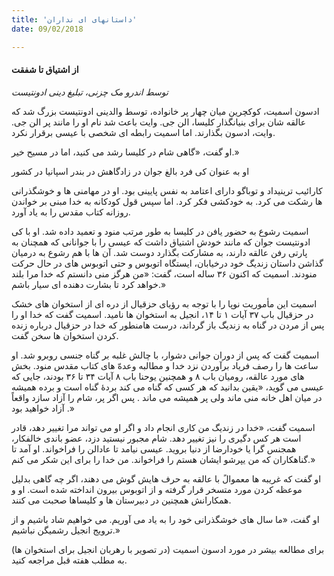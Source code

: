 ```yaml
---
title: 'داستانهای ای نداران'
date: 09/02/2018

---
```


#### از اشتیاق تا شفقت

_توسط اندرو مک چزنی، تبلیغ دینی ادونتیست_

ادسون اسمیت، کوکچرین میان چهار پر خانواده، توسط والدینی ادونتیست بزرگ شد که عالقه شان برای بنیانگذار کلیسا، الن جی. وایت باعث شد نام او  را مانند پر الن جی. وایت، ادسون بگذارند. اما اسمیت رابطه ای شخصی با عیسی برقرار نکرد.

او گفت، «گاهی شام در کلیسا رشد می کنید، اما در مسیح خیر.»

او به عنوان کی فرد بالغ جوان در زادگاهش در بندر اسپانیا در کشور 

کارائیب ترینیداد و توباگو دارای اعتامد به نفس پایینی بود. او در مهامنی ها و خوشگذرانی ها رشکت می کرد. به خودکشی فکر کرد. اما سپس قول کودکانه به خدا مبنی بر خواندن روزانه کتاب مقدس را به یاد آورد.

اسمیت رشوع به حضور یافن در کلیسا به طور مرتب منود و تعمید داده شد. او با کی ادونتیست جوان که مانند خودش اشتیاق داشت که عیسی را با جوانانی که همچنان به پارتی رفن عالقه دارند، به مشارکت بگذارد دوست شد. آن ها با هم رشوع به درمیان گذاشن داستان زندیگ خود درخیابان، ایستگاه اتوبوس و حتی اتوبوس های در حال حرکت منودند. اسمیت که اکنون ۳۶ ساله است، گفت: «من هرگز منی دانستم که خدا مرا بلند خواهد کرد تا بشارت دهنده ای سیار باشم.»

اسمیت این مأموریت نوپا را با توجه به رؤیای حزقیال از دره ای از استخوان های خشک در حزقیال باب ۳۷ آیات ۱ تا ۱۴، انجیل به استخوان ها نامید. اسمیت گفت که خدا او را پس از مردن در گناه به زندیگ باز گرداند، درست هامنطور که خدا در حزقیال درباره زنده کردن استخوان ها سخن گفت.

اسمیت گفت که پس از دوران جوانی دشوار، با چالش غلبه بر گناه جنسی روبرو شد. او ساعت ها را رصف فریاد برآوردن نزد خدا و مطالبه وعدهّ های کتاب مقدس منود. بخش های مورد عالقه، رومیان باب ۸ و همچنین یوحنا باب ۸ آیات ۳۴ تا ۳۶ بودند، جایی که عیسی می گوید، «یقین بدانید که هر کسی که گناه می کند بردۀ گناه است و برده همیشه در میان اهل خانه منی ماند ولی پر همیشه می ماند . پس اگر پر، شام را  آزاد سازد واقعاً آزاد خواهید بود .»

اسمیت گفت، «خدا در زندیگ من کاری انجام داد و اگر او می تواند مرا تغییر دهد، قادر است هر کس دگیری را نیز تغییر دهد. شام مجبور نیستید دزد، عضو باندی خالفکار، همجنس گرا یا خودارضا از دنیا بروید. عیسی نیامد تا عادالن را فراخواند. او آمد تا گناهکاران که من یپرشو ایشان هستم را فراخواند. من خدا را برای این شکر می کنم.»

او گفت که غریبه ها معموالً با عالقه به حرف هایش گوش می دهند، اگر چه گاهی بدلیل موعظه کردن مورد متسخر قرار گرفته و از اتوبوس بیرون انداخته شده است. او و همکارانش همچنین در دبیرستان ها و کلیساها صحبت می کنند. 

او گفت، «ما سال های خوشگذرانی خود را به یاد می آوریم. می خواهیم شاد باشیم و از ترویج انجیل رشمیگن نباشیم.»

برای مطالعه بیشر در مورد ادسون اسمیت (در تصویر با رهربان انجیل برای استخوان ها) به مطلب هفته قبل مراجعه کنید.